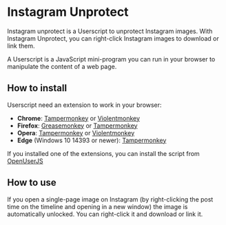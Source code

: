 # Instagram Unprotect
Instagram unprotect is a Userscript to unprotect Instagram images. With Instagram Unprotect, you can right-click Instagram images to download or link them.

A Userscript is a JavaScript mini-program you can run in your browser to manipulate the content of a web page.

## How to install
Userscript need an extension to work in your browser:
* **Chrome**: [Tampermonkey](https://chrome.google.com/webstore/detail/tampermonkey/dhdgffkkebhmkfjojejmpbldmpobfkfo?hl=it|Tampermonkey) or [Violentmonkey](https://chrome.google.com/webstore/detail/violent-monkey/jinjaccalgkegednnccohejagnlnfdag)
* **Firefox**: [Greasemonkey](https://addons.mozilla.org/en-US/firefox/addon/greasemonkey/) or [Tampermonkey](https://addons.mozilla.org/en-US/firefox/addon/tampermonkey/)
* **Opera**: [Tampermonkey](https://addons.opera.com/it/extensions/details/tampermonkey-beta/) or [Violentmonkey](https://addons.opera.com/it/extensions/details/violent-monkey/)
* **Edge** (Windows 10 14393 or newer): [Tampermonkey](https://www.microsoft.com/it-it/store/p/tampermonkey/9nblggh5162s)

If you installed one of the extensions, you can install the script from [OpenUserJS](https://openuserjs.org/scripts/lbreda/Instagram_unprotect)

## How to use
If you open a single-page image on Instagram (by right-clicking the post time on the timeline and opening in a new window) the image is automatically unlocked. You can right-click it and download or link it.
